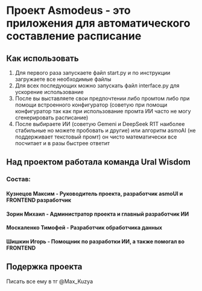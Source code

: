 # Проект Asmodeus - это приложения для автоматического составление расписание 

## Как использовать 
1. Для первого раза запускаете файл start.py и по инструкции загружаете все необходимые файлы 
2. Для всех последующих можно запускать файл interface.py для ускорение использование 
3. После вы выставляете свои предпочтении либо промтом либо при помощи встроенного конфигуратор (советую при помощи конфигуратор так как при использование промта ИИ часто не могу сгенерировать расписание)
4. После выбираете ИИ (советую Gemeni и DeepSeek R1T наиболее стабильные но можете пробовать и другие) или алгоритм asmoAI (не поддерживает текстовый промт) он чисто математически все посчитает и в разы быстрее ответит 

## Над проектом работала команда Ural Wisdom
### Состав:
#### Кузнецов Максим - Руководитель проекта, разработчик asmoUI и FRONTEND разработчик 
#### Зорин Михаил - Администратор проекта и главный разработчик ИИ
#### Москаленко Тимофей - Разработчик обработчика данных 
#### Шишкин Игорь - Помощник по разработки ИИ, а также помогал во FRONTEND 

## Подержка проекта 
Писать все ему в тг @Max_Kuzya
